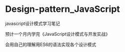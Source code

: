 # Design-pattern_JavaScript
 javascript设计模式学习笔记

预计一个月内学完《JavaScript设计模式与开发实战》

会用自己的理解用ES6的语法实现各个设计模式
